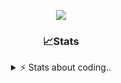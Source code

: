 <div align="center">
  
<p align="center">
  <img src="https://lanyard.cnrad.dev/api/1018290650602553364" />
</p>

### 📈Stats
<details>
    <summary> ⚡ Stats about coding.. </> </summary>
    <br/>

<!--START_SECTION:waka-->
![Code Time](http://img.shields.io/badge/Code%20Time-14%20hrs%2050%20mins-blue)

![Profile Views](http://img.shields.io/badge/Profile%20Views-45-blue)

**🐱 My GitHub Data** 

> 📦 857.0 kB Used in GitHub's Storage 
 > 
> 🏆 103 Contributions in the Year 2024
 > 
> 💼 Opted to Hire
 > 
> 📜 6 Public Repositories 
 > 
> 🔑 15 Private Repositories 
 > 
**I'm a Night 🦉** 

```text
🌞 Morning                36 commits          ██░░░░░░░░░░░░░░░░░░░░░░░   07.83 % 
🌆 Daytime                192 commits         ██████████░░░░░░░░░░░░░░░   41.74 % 
🌃 Evening                189 commits         ██████████░░░░░░░░░░░░░░░   41.09 % 
🌙 Night                  43 commits          ██░░░░░░░░░░░░░░░░░░░░░░░   09.35 % 
```
📅 **I'm Most Productive on Sunday** 

```text
Monday                   21 commits          █░░░░░░░░░░░░░░░░░░░░░░░░   04.57 % 
Tuesday                  55 commits          ███░░░░░░░░░░░░░░░░░░░░░░   11.96 % 
Wednesday                86 commits          █████░░░░░░░░░░░░░░░░░░░░   18.70 % 
Thursday                 71 commits          ████░░░░░░░░░░░░░░░░░░░░░   15.43 % 
Friday                   54 commits          ███░░░░░░░░░░░░░░░░░░░░░░   11.74 % 
Saturday                 73 commits          ████░░░░░░░░░░░░░░░░░░░░░   15.87 % 
Sunday                   100 commits         █████░░░░░░░░░░░░░░░░░░░░   21.74 % 
```


📊 **This Week I Spent My Time On** 

```text
🕑︎ Time Zone: Europe/Berlin

💬 Programming Languages: 
Lua                      3 hrs 36 mins       █████████████████░░░░░░░░   66.71 % 
JavaScript               1 hr 4 mins         █████░░░░░░░░░░░░░░░░░░░░   19.80 % 
Go                       20 mins             ██░░░░░░░░░░░░░░░░░░░░░░░   06.40 % 
CSS                      11 mins             █░░░░░░░░░░░░░░░░░░░░░░░░   03.46 % 
Other                    8 mins              █░░░░░░░░░░░░░░░░░░░░░░░░   02.69 % 

🔥 Editors: 
VS Code                  5 hrs 25 mins       █████████████████████████   100.00 % 

🐱‍💻 Projects: 
[gamemode]               2 hrs 27 mins       ███████████░░░░░░░░░░░░░░   45.20 % 
Unknown Project          1 hr 27 mins        ███████░░░░░░░░░░░░░░░░░░   26.87 % 
resources                53 mins             ████░░░░░░░░░░░░░░░░░░░░░   16.45 % 
exploit                  20 mins             ██░░░░░░░░░░░░░░░░░░░░░░░   06.40 % 
8x9wDZ8                  11 mins             █░░░░░░░░░░░░░░░░░░░░░░░░   03.62 % 

💻 Operating System: 
Windows                  5 hrs 25 mins       █████████████████████████   100.00 % 
```

**I Mostly Code in JavaScript** 

```text
JavaScript               7 repos             █████████░░░░░░░░░░░░░░░░   36.84 % 
Lua                      4 repos             █████░░░░░░░░░░░░░░░░░░░░   21.05 % 
Python                   3 repos             ████░░░░░░░░░░░░░░░░░░░░░   15.79 % 
TypeScript               2 repos             ███░░░░░░░░░░░░░░░░░░░░░░   10.53 % 
HTML                     1 repo              █░░░░░░░░░░░░░░░░░░░░░░░░   05.26 % 
```




 Last Updated on 17/06/2024 23:17:39 UTC
<!--END_SECTION:waka-->
</details>
